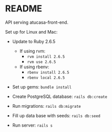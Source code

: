 # README

API serving atucasa-front-end.

Set up for Linux and Mac:

* Update to Ruby 2.6.5
  * If using rvm: 
    * `rvm install 2.6.5`
    * `rvm use 2.6.5`
  * If using rbenv:
    * `rbenv install 2.6.5`
    * `rbenv local 2.6.5`

* Set up gems:
`bundle install`

* Create PostgreSQL database:
`rails db:create`

* Run migrations:
`rails db:migrate`

* Fill up data base with seeds:
`rails db:seed`

* Run server:
`rails s`
